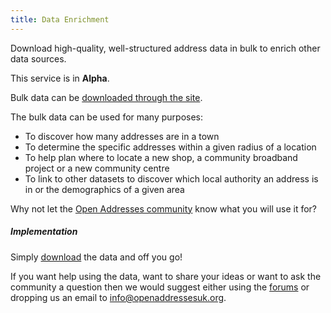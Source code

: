 ```yaml
---
title: Data Enrichment
---
```


Download high-quality, well-structured address data in bulk to enrich other data sources.

This service is in **Alpha**.

Bulk data can be [downloaded through the site](/developers/download).

The bulk data can be used for many purposes:

+ To discover how many addresses are in a town
+ To determine the specific addresses within a given radius of a location
+ To help plan where to locate a new shop, a community broadband project or a new community centre
+ To link to other datasets to discover which local authority an address is in or the demographics of a given area

Why not let the [Open Addresses community](https://github.com/OpenAddressesUK/forum) know what you will use it for?

##### Implementation

Simply [download](/developers/download) the data and off you go!

If you want help using the data, want to share your ideas or want to ask the community a question then we would suggest either using the [forums](https://github.com/OpenAddressesUK/forum) or dropping us an email to [info@openaddressesuk.org](mailto:info@openaddressesuk.org).
